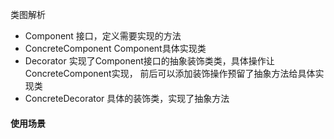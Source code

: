 类图解析
* Component
接口，定义需要实现的方法
* ConcreteComponent
Component具体实现类
* Decorator
实现了Component接口的抽象装饰类类，具体操作让ConcreteComponent实现，
前后可以添加装饰操作预留了抽象方法给具体实现类
* ConcreteDecorator
具体的装饰类，实现了抽象方法

#### 使用场景
